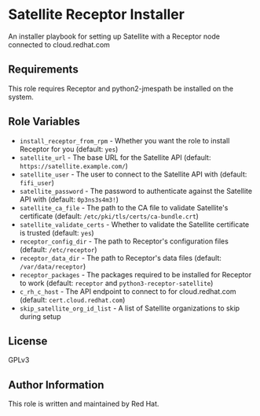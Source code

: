 Satellite Receptor Installer
============================

An installer playbook for setting up Satellite with a Receptor node connected to cloud.redhat.com

Requirements
------------

This role requires Receptor and python2-jmespath be installed on the system.

Role Variables
--------------

* `install_receptor_from_rpm` - Whether you want the role to install Receptor for you (default: `yes`)
* `satellite_url` - The base URL for the Satellite API (default: `https://satellite.example.com/`)
* `satellite_user` - The user to connect to the Satellite API with (default: `fifi_user`)
* `satellite_password` - The password to authenticate against the Satellite API with (default: `0p3ns3s4m3!`)
* `satellite_ca_file` - The path to the CA file to validate Satellite's certificate (default: `/etc/pki/tls/certs/ca-bundle.crt`)
* `satellite_validate_certs` - Whether to validate the Satellite certificate is trusted (default: `yes`)
* `receptor_config_dir` - The path to Receptor's configuration files (default: `/etc/receptor`)
* `receptor_data_dir` - The path to Receptor's data files (default: `/var/data/receptor`)
* `receptor_packages` - The packages required to be installed for Receptor to work (default: `receptor` and `python3-receptor-satellite`)
* `c_rh_c_host` - The API endpoint to connect to for cloud.redhat.com (default: `cert.cloud.redhat.com`)
* `skip_satellite_org_id_list` - A list of Satellite organizations to skip during setup

License
-------

GPLv3

Author Information
------------------

This role is written and maintained by Red Hat.
